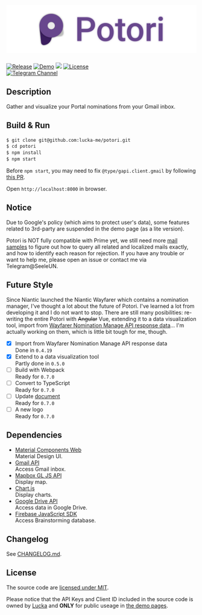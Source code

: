 # ![](./assets/title.png)

[![Release](https://img.shields.io/github/v/release/lucka-me/potori)](https://github.com/lucka-me/potori/releases/latest "Last release") [![Demo](https://img.shields.io/website?url=https%3A%2F%2Flucka.moe%2Fpotori)](https://lucka.moe/potori "Website") [![](https://img.shields.io/badge/author-Lucka-2578B5.svg)](https://lucka.moe "Blog") [![License](https://img.shields.io/github/license/lucka-me/potori)](./LICENSE "License")  
[![Telegram Channel](https://img.shields.io/badge/telegram-channel-37aee2)](https://t.me/potori "Telegram Channel")

## Description
Gather and visualize your Portal nominations from your Gmail inbox.

## Build & Run
```sh
$ git clone git@github.com:lucka-me/potori.git
$ cd potori
$ npm install
$ npm start
```

Before `npm start`, you may need to fix `@type/gapi.client.gmail` by following [this PR](https://github.com/DefinitelyTyped/DefinitelyTyped/pull/45380).

Open `http://localhost:8000` in browser.

## Notice
Due to Google's policy (which aims to protect user's data), some features related to 3rd-party are suspended in the demo page (as a lite version).

Potori is NOT fully compatible with Prime yet, we still need more [mail samples](./samples.md) to figure out how to query all related and localized mails exactly, and how to identify each reason for rejection. If you have any trouble or want to help me, please open an issue or contact me via Telegram@SeeleUN.

## Future Style
Since Niantic launched the Niantic Wayfarer which contains a nomination manager, I've thought a lot about the future of Potori. I've learned a lot from developing it and I do not want to stop. There are still many posibilities: re-writing the entire Potori with ~~Angular~~ Vue, extending it to a data visualization tool, import from [Wayfarer Nomination Manage API response data](https://wayfarer.nianticlabs.com/api/v1/vault/manage)... I'm actually working on them, which is little bit tough for me, though.

- [x] Import from Wayfarer Nomination Manage API response data  
  Done in `0.4.19`
- [x] Extend to a data visualization tool  
  Partly done in `0.5.0`
- [ ] Build with Webpack  
  Ready for `0.7.0`
- [ ] Convert to TypeScript  
  Ready for `0.7.0`
- [ ] Update [document](https://github.com/lucka-me/potori-docs)  
  Ready for `0.7.0`
- [ ] A new logo  
  Ready for `0.7.0`

## Dependencies
- [Material Components Web](https://github.com/material-components/material-components-web)  
  Material Design UI.
- [Gmail API](https://developers.google.com/gmail/api/)  
  Access Gmail inbox.
- [Mapbox GL JS API](https://docs.mapbox.com/mapbox-gl-js/overview/)  
  Display map.
- [Chart.js](https://www.chartjs.org)  
  Display charts.
- [Google Drive API](https://developers.google.com/drive/api/v3/about-sdk)  
  Access data in Google Drive.
- [Firebase JavaScript SDK](https://firebase.google.com/docs/web/setup)  
  Access Brainstorming database.

## Changelog
See [CHANGELOG.md](./CHANGELOG.md).

## License
The source code are [licensed under MIT](./LICENSE).

Please notice that the API Keys and Client ID included in the source code is owned by [Lucka](https://github.com/lucka-me) and **ONLY** for public useage in [the demo pages](http://lucka.moe/potori/).
